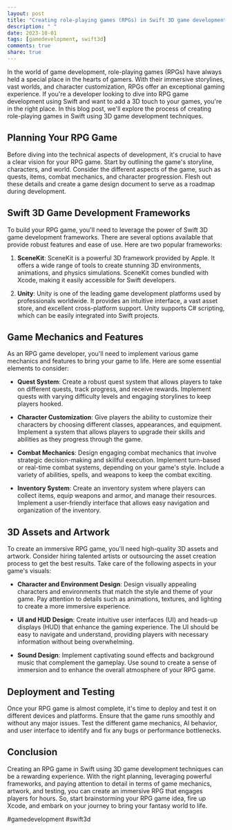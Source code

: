 ```yaml
---
layout: post
title: "Creating role-playing games (RPGs) in Swift 3D game development"
description: " "
date: 2023-10-01
tags: [gamedevelopment, swift3d]
comments: true
share: true
---
```


In the world of game development, role-playing games (RPGs) have always held a special place in the hearts of gamers. With their immersive storylines, vast worlds, and character customization, RPGs offer an exceptional gaming experience. If you're a developer looking to dive into RPG game development using Swift and want to add a 3D touch to your games, you're in the right place. In this blog post, we'll explore the process of creating role-playing games in Swift using 3D game development techniques.

## Planning Your RPG Game

Before diving into the technical aspects of development, it's crucial to have a clear vision for your RPG game. Start by outlining the game's storyline, characters, and world. Consider the different aspects of the game, such as quests, items, combat mechanics, and character progression. Flesh out these details and create a game design document to serve as a roadmap during development.

## Swift 3D Game Development Frameworks

To build your RPG game, you'll need to leverage the power of Swift 3D game development frameworks. There are several options available that provide robust features and ease of use. Here are two popular frameworks:

1. **SceneKit**: SceneKit is a powerful 3D framework provided by Apple. It offers a wide range of tools to create stunning 3D environments, animations, and physics simulations. SceneKit comes bundled with Xcode, making it easily accessible for Swift developers.

2. **Unity**: Unity is one of the leading game development platforms used by professionals worldwide. It provides an intuitive interface, a vast asset store, and excellent cross-platform support. Unity supports C# scripting, which can be easily integrated into Swift projects.

## Game Mechanics and Features

As an RPG game developer, you'll need to implement various game mechanics and features to bring your game to life. Here are some essential elements to consider:

- **Quest System**: Create a robust quest system that allows players to take on different quests, track progress, and receive rewards. Implement quests with varying difficulty levels and engaging storylines to keep players hooked.

- **Character Customization**: Give players the ability to customize their characters by choosing different classes, appearances, and equipment. Implement a system that allows players to upgrade their skills and abilities as they progress through the game.

- **Combat Mechanics**: Design engaging combat mechanics that involve strategic decision-making and skillful execution. Implement turn-based or real-time combat systems, depending on your game's style. Include a variety of abilities, spells, and weapons to keep the combat exciting.

- **Inventory System**: Create an inventory system where players can collect items, equip weapons and armor, and manage their resources. Implement a user-friendly interface that allows easy navigation and organization of the inventory.

## 3D Assets and Artwork

To create an immersive RPG game, you'll need high-quality 3D assets and artwork. Consider hiring talented artists or outsourcing the asset creation process to get the best results. Take care of the following aspects in your game's visuals:

- **Character and Environment Design**: Design visually appealing characters and environments that match the style and theme of your game. Pay attention to details such as animations, textures, and lighting to create a more immersive experience.

- **UI and HUD Design**: Create intuitive user interfaces (UI) and heads-up displays (HUD) that enhance the gaming experience. The UI should be easy to navigate and understand, providing players with necessary information without being overwhelming.

- **Sound Design**: Implement captivating sound effects and background music that complement the gameplay. Use sound to create a sense of immersion and to enhance the overall atmosphere of your RPG game.

## Deployment and Testing

Once your RPG game is almost complete, it's time to deploy and test it on different devices and platforms. Ensure that the game runs smoothly and without any major issues. Test the different game mechanics, AI behavior, and user interface to identify and fix any bugs or performance bottlenecks. 

## Conclusion

Creating an RPG game in Swift using 3D game development techniques can be a rewarding experience. With the right planning, leveraging powerful frameworks, and paying attention to detail in terms of game mechanics, artwork, and testing, you can create an immersive RPG that engages players for hours. So, start brainstorming your RPG game idea, fire up Xcode, and embark on your journey to bring your fantasy world to life.

#gamedevelopment #swift3d